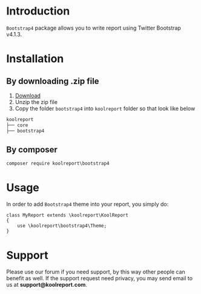 # Introduction

`Bootstrap4` package allows you to write report using Twitter Bootstrap v4.1.3.

# Installation

## By downloading .zip file

1. [Download](https://www.koolreport.com/packages/bootstrap4)
2. Unzip the zip file
3. Copy the folder `bootstrap4` into `koolreport` folder so that look like below

```bash
koolreport
├── core
├── bootstrap4
```

## By composer

```
composer require koolreport\bootstrap4
```

# Usage

In order to add `Bootstrap4` theme into your report, you simply do:


```
class MyReport extends \koolreport\KoolReport
{
    use \koolreport\bootstrap4\Theme;
}
```

# Support

Please use our forum if you need support, by this way other people can benefit as well. If the support request need privacy, you may send email to us at __support@koolreport.com__.
